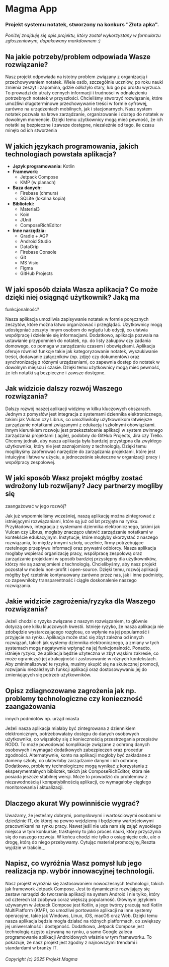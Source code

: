 # Magma App

### Projekt systemu notatek, stworzony na konkurs "Złota apka".

_Poniżej znajduję się opis projektu, który został wykorzystany w formularzu zgłoszeniowym,
dopakowany markdownem :)_

## Na jakie potrzeby/problem odpowiada Wasze rozwiązanie?

Nasz projekt odpowiada na istotny problem związany z organizacją i przechowywaniem notatek. Wiele
osób, szczególnie uczniów, po roku nauki zmienia zeszyt i zapomina, gdzie odłożyło stary, lub go po
prostu wyrzuca. To prowadzi do utraty cennych informacji i trudności w odnalezieniu potrzebnych
notatek w przyszłości.
Chcieliśmy stworzyć rozwiązanie, które umożliwi długoterminowe przechowywanie treści w formie
cyfrowej, zarówno na urządzeniach mobilnych, jak i stacjonarnych. Nasz system notatek pozwala na
łatwe zarządzanie, organizowanie i dostęp do notatek w dowolnym momencie. Dzięki temu użytkownicy
mogą mieć pewność, że ich notatki są bezpieczne i zawsze dostępne, niezależnie od tego, ile czasu
minęło od ich stworzenia

## W jakich językach programowania, jakich technologiach powstała aplikacja?

* **Język programowania:** Kotlin
* **Framework:**
    * Jetpack Compose
    * KMP (w planach)
* **Baza danych:**
    * Firebase (chmura)
    * SQLite (lokalna kopia)
* **Biblioteki:**
    * Material3
    * Koin
    * JUnit
    * ComposeRichEditor
* **Inne narzędzia:**
    * Gradle + AGP
    * Android Studio
    * DataGrip
    * Firebase Console
    * Git
    * MS Visio
    * Figma
    * GitHub Projects

## W jaki sposób działa Wasza aplikacja? Co może dzięki niej osiągnąć użytkownik? Jaką ma
funkcjonalność?

Nasza aplikacja umożliwia zapisywanie notatek w formie poręcznych zeszytów, które można łatwo
organizować i przeglądać. Użytkownicy mogą udostępniać zeszyty innym osobom do wglądu lub edycji, co
ułatwia współpracę i dzielenie się informacjami. Dodatkowo, aplikacja pozwala na ustawianie
przypomnień do notatek, np. do listy zakupów czy zadania domowego, co pomaga w zarządzaniu czasem i
obowiązkami.
Aplikacja oferuje również funkcje takie jak kategoryzowanie notatek, wyszukiwanie treści,
dodawanie
załączników (np. zdjęć czy dokumentów) oraz synchronizację z różnymi urządzeniami, co zapewnia
dostęp do notatek w dowolnym miejscu i czasie. Dzięki temu użytkownicy mogą mieć pewność, że ich
notatki są bezpieczne i zawsze dostępne.

## Jak widzicie dalszy rozwój Waszego rozwiązania?

Dalszy rozwój naszej aplikacji widzimy w kilku kluczowych obszarach. Jednym z pomysłów jest
integracja z systemami dziennika elektronicznego, takimi jak Vulcan czy Librus, co umożliwiłoby
użytkownikom łatwiejsze zarządzanie notatkami związanymi z edukacją i szkolnymi obowiązkami.
Innym kierunkiem rozwoju jest przekształcenie aplikacji w system zwinnego zarządzania projektami (
agile), podobny do GitHub Projects, Jira czy Trello. Chcemy jednak, aby nasza aplikacja była
bardziej przystępna dla zwykłego użytkownika, który nie jest zaznajomiony z technologią. Dzięki temu
moglibyśmy zaoferować narzędzie do zarządzania projektami, które jest intuicyjne i łatwe w użyciu, a
jednocześnie skuteczne w organizacji pracy i współpracy zespołowej.

## W jaki sposób Wasz projekt mógłby zostać wdrożony lub rozwijany? Jacy partnerzy mogliby się
zaangażować w jego rozwój?

Jak już wspomnieliśmy wcześniej, naszą aplikację można zintegrować z istniejącymi rozwiązaniami,
które są już od lat przyjęte na rynku. Przykładowo, integracja z systemami dziennika
elektronicznego, takimi jak Vulcan czy Librus, mogłaby znacząco ułatwić zarządzanie notatkami w
kontekście edukacyjnym.
Instytucje, które mogłyby skorzystać z naszego rozwiązania, to między innymi szkoły, uczelnie,
firmy
potrzebujące rzetelnego przepływu informacji oraz prywatni odbiorcy. Nasza aplikacja mogłaby
wspierać organizację pracy, współpracę zespołową oraz zarządzanie projektami w sposób bardziej
przystępny dla użytkowników, którzy nie są zaznajomieni z technologią.
Chcielibyśmy, aby nasz projekt pozostał w modelu non-profit i open-source. Dzięki temu, rozwój
aplikacji mógłby być rzetelnie kontynuowany zarówno przez nas, jak i inne podmioty, co zapewniłoby
transparentność i ciągłe doskonalenie naszego rozwiązania.

## Jakie widzicie zagrożenia/ryzyka dla Waszego rozwiązania?

Jeżeli chodzi o ryzyka związane z naszym rozwiązaniem, to głównie dotyczą one kilku kluczowych
kwestii. Istnieje ryzyko, że nasza aplikacja nie zdobędzie wystarczającego rozgłosu, co wpłynie na
jej popularność i przyjęcie na rynku. Aplikacja może stać się zbyt zależna od innych rozwiązań,
takich jak systemy dziennika elektronicznego, a zmiany w tych systemach mogą negatywnie wpłynąć na
jej funkcjonalność.
Ponadto, istnieje ryzyko, że aplikacja będzie użyteczna w zbyt wąskim zakresie, co może ograniczyć
jej atrakcyjność i zastosowanie w różnych kontekstach. Aby zminimalizować te ryzyka, musimy skupić
się na skutecznej promocji, rozwijaniu niezależnych funkcji aplikacji oraz dostosowywaniu jej do
zmieniających się potrzeb użytkowników.

## Opisz zdiagnozowane zagrożenia jak np. problemy technologiczne czy konieczność zaangażowania
innych podmiotów np. urząd miasta

Jeżeli nasza aplikacja miałaby być zintegrowana z dziennikiem elektronicznym, potrzebowałaby
dostępu
do danych osobowych użytkownika, co wiązałoby się z koniecznością przestrzegania przepisów RODO. To
może powodować komplikacje związane z ochroną danych osobowych i wymagać dodatkowych zabezpieczeń
oraz procedur zgodności. Alternatywnie, konto na aplikacji mogłoby być zakładane z domeny szkoły, co
ułatwiłoby zarządzanie danymi i ich ochronę.
Dodatkowo, problemy technologiczne mogą wynikać z korzystania z eksperymentalnych bibliotek,
takich
jak ComposeRichEditor, która nie posiada jeszcze stabilnej wersji. Może to prowadzić do problemów z
niezawodnością i kompatybilnością aplikacji, co wymagałoby ciągłego monitorowania i aktualizacji.

## Dlaczego akurat Wy powinniście wygrać?

Uważamy, że jesteśmy dobrymi, pomysłowymi i wartościowymi osobami w dziedzinie IT, do której na
pewno wejdziemy i będziemy wartościowymi pracownikami na rynku pracy. Nawet jeśli nie uda nam się
zająć wysokiego miejsca w tym konkursie, traktujemy to jako proces nauki, który przyczynia się do
naszego rozwoju. W końcu chodzi nie tylko o osiągnięcie celu, ale o drogę, którą do niego
przebywamy.
Cytując materiał promocyjny_Reszta wyjdzie w trakcie._

## Napisz, co wyróżnia Wasz pomysł lub jego realizacja np. wybór innowacyjnej technologii.

Nasz projekt wyróżnia się zastosowaniem nowoczesnych technologii, takich jak framework Jetpack
Compose. Jest to dynamicznie rozwijający się zestaw narzędzi do tworzenia aplikacji na system
Android i nie tylko, który od czterech lat zdobywa coraz większą popularność.
Głównym językiem używanym w Jetpack Compose jest Kotlin, a jego twórcy pracują nad Kotlin
MultiPlatform (KMP), co umożliwi portowanie aplikacji na inne systemy operacyjne, takie jak Windows,
Linux, iOS, macOS oraz Web. Dzięki temu nasza aplikacja będzie mogła działać na różnych platformach,
co zwiększy jej uniwersalność i dostępność.
Dodatkowo, Jetpack Compose jest technologią często używaną na rynku, a samo Google zaleca
programowanie aplikacji Androidowych właśnie w tym frameworku. To pokazuje, że nasz projekt jest
zgodny z najnowszymi trendami i standardami w branży IT.


###### Copyright (c) 2025 Projekt Magma